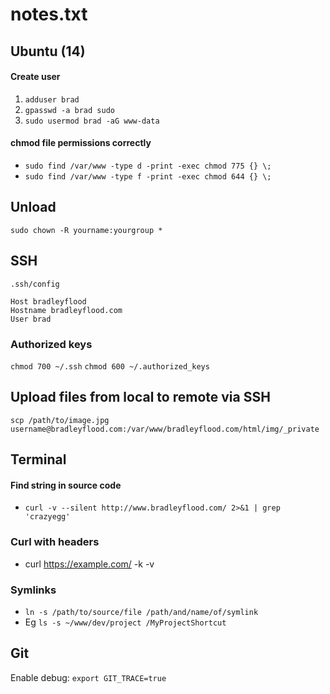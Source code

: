 # notes.txt

## Ubuntu (14)

#### Create user
1. `adduser brad`
2. `gpasswd -a brad sudo`
3. `sudo usermod brad -aG www-data`

#### chmod file permissions correctly
- `sudo find /var/www -type d -print -exec chmod 775 {} \;`
- `sudo find /var/www -type f -print -exec chmod 644 {} \;`

## Unload
`sudo chown -R yourname:yourgroup *`


## SSH
`.ssh/config`
```
Host bradleyflood
Hostname bradleyflood.com
User brad
```

### Authorized keys
`chmod 700 ~/.ssh`
`chmod 600 ~/.authorized_keys`

## Upload files from local to remote via SSH
`scp /path/to/image.jpg username@bradleyflood.com:/var/www/bradleyflood.com/html/img/_private`


## Terminal

#### Find string in source code
- `curl -v --silent http://www.bradleyflood.com/ 2>&1 | grep 'crazyegg'`

### Curl with headers
- curl https://example.com/ -k -v

### Symlinks
- `ln -s /path/to/source/file /path/and/name/of/symlink`
- Eg `ls -s ~/www/dev/project /MyProjectShortcut`



## Git

Enable debug: `export GIT_TRACE=true`
